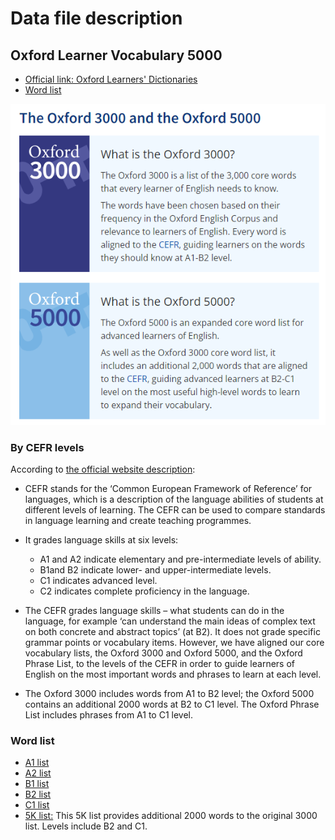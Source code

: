 # Data file description

## Oxford Learner Vocabulary 5000

+ [Official link: Oxford Learners' Dictionaries](https://www.oxfordlearnersdictionaries.com/wordlists/oxford3000-5000)
+ [Word list](#word-list)
  
![](https://github.com/MK316/Myapps/blob/main/mrkim21apps/data/oxford5k.png)

### By CEFR levels

According to [the official website description](https://www.oxfordlearnersdictionaries.com/about/wordlists/cefr):

+ CEFR stands for the ‘Common European Framework of Reference’ for languages, which is a description of the language abilities of students at different levels of learning. The CEFR can be used to compare standards in language learning and create teaching programmes.

+ It grades language skills at six levels:

  + A1 and A2 indicate elementary and pre-intermediate levels of ability.
  + B1and B2 indicate lower- and upper-intermediate levels.
  + C1 indicates advanced level.
  + C2 indicates complete proficiency in the language.

+ The CEFR grades language skills – what students can do in the language, for example ‘can understand the main ideas of complex text on both concrete and abstract topics’ (at B2). It does not grade specific grammar points or vocabulary items. However, we have aligned our core vocabulary lists, the Oxford 3000 and Oxford 5000, and the Oxford Phrase List, to the levels of the CEFR in order to guide learners of English on the most important words and phrases to learn at each level.

+ The Oxford 3000 includes words from A1 to B2 level; the Oxford 5000 contains an additional 2000 words at B2 to C1 level. The Oxford Phrase List includes phrases from A1 to C1 level.

### Word list

  + [A1 list](https://github.com/MK316/Myapps/blob/main/mrkim21apps/data/OF3KA1.csv)
  + [A2 list](https://github.com/MK316/Myapps/blob/main/mrkim21apps/data/OF3KA2.csv)
  + [B1 list](https://github.com/MK316/Myapps/blob/main/mrkim21apps/data/OF3KB1.csv)
  + [B2 list](https://github.com/MK316/Myapps/blob/main/mrkim21apps/data/OF3KB2.csv)
  + [C1 list](https://github.com/MK316/Myapps/blob/main/mrkim21apps/data/OF3KC1.csv)
  + [5K list:](https://github.com/MK316/Myapps/blob/main/mrkim21apps/data/OF5K.csv) This 5K list provides additional 2000 words to the original 3000 list. Levels include B2 and C1. 

